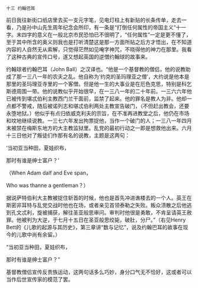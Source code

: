     十三 约翰巴耳 

   前日我往新街口纸店里去买一支元字笔，见电灯柱上有新贴的长条传单，走去一看，乃是孙中山先生周年纪念会所印，有一条是“打倒任何属性的帝国主义”十一字。末四字的意义在一般北京市民恐怕已不很明了，“任何属性”一定是更不懂了，至于其中所含的奥义则我也是打听清楚这是那一方面所贴之后方才悟出，在不知道内容的人自然无从索解，只觉得茫然如见唵字神咒，不晓得他的神力在那里。我看了这种古典的宣传口号，遂又想起英国的逆僧约翰球的故事来。

   约翰球者约翰巴耳（John Ball）之汉译也。“他是一个基督教的僧侣，他的说教助成了那一三八一年的农夫之乱。他自称为‘约克的圣玛理亚之僧’，大约说是他本是那里的圣玛理亚寺里的一个客僧。但是他一生的大事业是在厄色克思，特别是科乞斯德周围一带。他的说教似乎开始很早，在一三八一年的二十年前。一三六六年他已被传到堪忒伯利主教西门兰干面前，监禁了起来。他的罪名是教人为非。他却一点都不警戒，随后被诺列志和堪忒伯利两处主教宣告破门，（不但赶出教会，还要永堕地狱。）他似乎有点归依威克利夫的宗旨，在不准再进教堂之后，他仍在市场和坟地继续说教。一三七六年发出拘票捉他，当作一个破门的人；一三八一年四月末被禁在梅斯东地方的大主教监狱里。乱党的最初行动之一即是想救他出来。六月十三日他对了叛徒们作那有名的说教，主题是这两句：

   ‘当初亚当种田，夏娃织布，

   那时有谁是绅士富户？’

   （When Adam dalf and Eve span，

   Who was thanne a gentleman？）

   据说萨特伯利大主教被捉住斩首的时候，他也是首先冲进谯楼去的一个人。英王在斯密非耳特与乱党交战时他也在场，或者亲见首领泰勒之失败。叛众溃散之后他逃到孔文忒利，旋被捕获，解往圣亚般思审问。审判时他很是勇敢，不肯呈请英王赦罪。他被判为大逆，于七月十五日在圣亚般思绞毙，破肚，分尸。”（右见Henry Bett的《儿歌的起源与其历史》，第三章讲“数与记忆”，说及约翰巴耳的故事在现今的儿歌中尚有余留。）

   “当初亚当种田，夏娃织布，

   那时有谁是绅士富户？”

   基督教僧侣宣传反贵族运动，这两句话多么巧妙，身分口气无不恰好，这或者可以当作后世宣传家的模范了罢。

